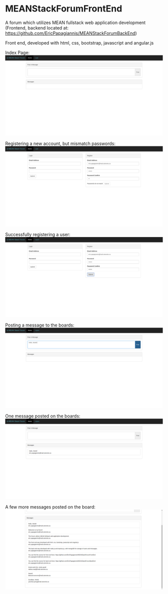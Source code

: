 # MEANStackForumFrontEnd

A forum which utilizes MEAN fullstack web application development (Frontend, backend located at: https://github.com/EricPapagiannis/MEANStackForumBackEnd)

Front end, developed with html, css, bootstrap, javascript and angular.js

Index Page:
![index.png](https://raw.githubusercontent.com/EricPapagiannis/MEANStackForumFrontEnd/master/index.png)


Registering a new account, but mismatch passwords:
![registerbadpasswords.png](https://raw.githubusercontent.com/EricPapagiannis/MEANStackForumFrontEnd/master/registerbadpasswords.png)


Successfully registering a user:
![registersuccess.png](https://raw.githubusercontent.com/EricPapagiannis/MEANStackForumFrontEnd/master/registersuccess.png)


Posting a message to the boards:
![postmessage.png](https://raw.githubusercontent.com/EricPapagiannis/MEANStackForumFrontEnd/master/postmessage.png)


One message posted on the boards:
![forumonemessage.png](https://raw.githubusercontent.com/EricPapagiannis/MEANStackForumFrontEnd/master/forumonemessage.png)


A few more messages posted on the board:
![forumfilled.png](https://raw.githubusercontent.com/EricPapagiannis/MEANStackForumFrontEnd/master/forumfilled.png)
